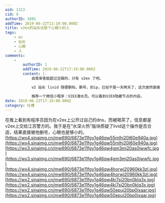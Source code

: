 ```yaml
---
aid: 1313
cid: 9
authorID: 1891
addTime: 2019-06-22T13:19:00.000Z
title: v2ex的站长也是个心眼小的人
tags:
    - ex
    - 站长
    - 心眼
    - 人
comments:
    -
        authorID: 1
        addTime: 2019-06-22T17:19:00.000Z
        content: |-
            自我审查能超过豆瓣的，只有 v2ex 了吧。

            v2 站长 livid 随便删帖，删号，封ip，已经不是一天两天了，这次居然直接把用户信息上交。

            推荐一个微信小程序：V2EX潜水员。可以看到V2EX隐藏节点的内容。
date: 2019-06-22T17:19:00.000Z
category: 吐槽
---
```


在推上看到有程序员因为在v2ex上公开过自己的dns，而被喝茶了，信息都是v2ex上交给江苏警方的。我于是在“水深火热”版块质疑了livid这个操作是否合适，结果直接被他删号，心眼也是够小的。 [https://wx4.sinaimg.cn/mw690/6873e11fgy1g46qw55mlhj20l60e940a.jpg](https://wx4.sinaimg.cn/mw690/6873e11fgy1g46qw55mlhj20l60e940a.jpg) [https://wx3.sinaimg.cn/mw690/6873e11fgy1g46qw4gm3mj20as0jwwfc.jpg](https://wx3.sinaimg.cn/mw690/6873e11fgy1g46qw4gm3mj20as0jwwfc.jpg) [https://wx4.sinaimg.cn/mw690/6873e11fgy1g46qw4horwj20960kk3zl.jpg](https://wx4.sinaimg.cn/mw690/6873e11fgy1g46qw4horwj20960kk3zl.jpg) [https://wx2.sinaimg.cn/mw690/6873e11fgy1g46qw4ki7sj20bn0klq3x.jpg](https://wx2.sinaimg.cn/mw690/6873e11fgy1g46qw4ki7sj20bn0klq3x.jpg) [https://wx2.sinaimg.cn/mw690/6873e11fgy1g46qw50epuj20bp0jxaar.jpg](https://wx2.sinaimg.cn/mw690/6873e11fgy1g46qw50epuj20bp0jxaar.jpg)
